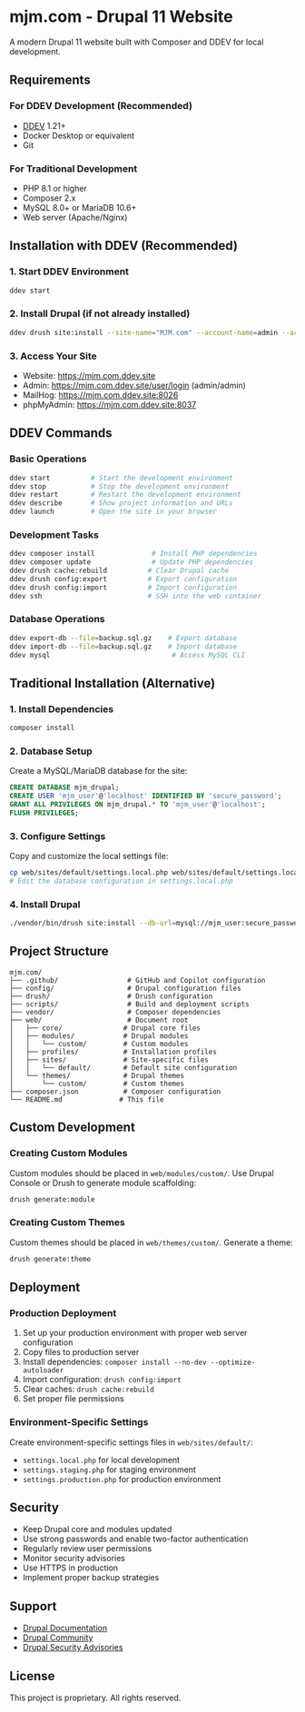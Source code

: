 # mjm.com - Drupal 11 Website

A modern Drupal 11 website built with Composer and DDEV for local development.

## Requirements

### For DDEV Development (Recommended)
- [DDEV](https://ddev.readthedocs.io/en/stable/users/install/ddev-installation/) 1.21+
- Docker Desktop or equivalent
- Git

### For Traditional Development
- PHP 8.1 or higher
- Composer 2.x
- MySQL 8.0+ or MariaDB 10.6+
- Web server (Apache/Nginx)

## Installation with DDEV (Recommended)

### 1. Start DDEV Environment
```bash
ddev start
```

### 2. Install Drupal (if not already installed)
```bash
ddev drush site:install --site-name="MJM.com" --account-name=admin --account-pass=admin --yes
```

### 3. Access Your Site
- Website: https://mjm.com.ddev.site
- Admin: https://mjm.com.ddev.site/user/login (admin/admin)
- MailHog: https://mjm.com.ddev.site:8026
- phpMyAdmin: https://mjm.com.ddev.site:8037

## DDEV Commands

### Basic Operations
```bash
ddev start          # Start the development environment
ddev stop           # Stop the development environment
ddev restart        # Restart the development environment
ddev describe       # Show project information and URLs
ddev launch         # Open the site in your browser
```

### Development Tasks
```bash
ddev composer install              # Install PHP dependencies
ddev composer update               # Update PHP dependencies
ddev drush cache:rebuild          # Clear Drupal cache
ddev drush config:export          # Export configuration
ddev drush config:import          # Import configuration
ddev ssh                          # SSH into the web container
```

### Database Operations
```bash
ddev export-db --file=backup.sql.gz    # Export database
ddev import-db --file=backup.sql.gz    # Import database
ddev mysql                              # Access MySQL CLI
```

## Traditional Installation (Alternative)

### 1. Install Dependencies
```bash
composer install
```

### 2. Database Setup
Create a MySQL/MariaDB database for the site:
```sql
CREATE DATABASE mjm_drupal;
CREATE USER 'mjm_user'@'localhost' IDENTIFIED BY 'secure_password';
GRANT ALL PRIVILEGES ON mjm_drupal.* TO 'mjm_user'@'localhost';
FLUSH PRIVILEGES;
```

### 3. Configure Settings
Copy and customize the local settings file:
```bash
cp web/sites/default/settings.local.php web/sites/default/settings.local.php
# Edit the database configuration in settings.local.php
```

### 4. Install Drupal
```bash
./vendor/bin/drush site:install --db-url=mysql://mjm_user:secure_password@localhost/mjm_drupal --site-name="MJM.com" --account-name=admin --account-pass=admin
```

## Project Structure

```
mjm.com/
├── .github/                 # GitHub and Copilot configuration
├── config/                  # Drupal configuration files
├── drush/                   # Drush configuration
├── scripts/                 # Build and deployment scripts
├── vendor/                  # Composer dependencies
├── web/                     # Document root
│   ├── core/               # Drupal core files
│   ├── modules/            # Drupal modules
│   │   └── custom/         # Custom modules
│   ├── profiles/           # Installation profiles
│   ├── sites/              # Site-specific files
│   │   └── default/        # Default site configuration
│   └── themes/             # Drupal themes
│       └── custom/         # Custom themes
├── composer.json           # Composer configuration
└── README.md              # This file
```

## Custom Development

### Creating Custom Modules
Custom modules should be placed in `web/modules/custom/`. Use Drupal Console or Drush to generate module scaffolding:

```bash
drush generate:module
```

### Creating Custom Themes
Custom themes should be placed in `web/themes/custom/`. Generate a theme:

```bash
drush generate:theme
```

## Deployment

### Production Deployment
1. Set up your production environment with proper web server configuration
2. Copy files to production server
3. Install dependencies: `composer install --no-dev --optimize-autoloader`
4. Import configuration: `drush config:import`
5. Clear caches: `drush cache:rebuild`
6. Set proper file permissions

### Environment-Specific Settings
Create environment-specific settings files in `web/sites/default/`:
- `settings.local.php` for local development
- `settings.staging.php` for staging environment
- `settings.production.php` for production environment

## Security

- Keep Drupal core and modules updated
- Use strong passwords and enable two-factor authentication
- Regularly review user permissions
- Monitor security advisories
- Use HTTPS in production
- Implement proper backup strategies

## Support

- [Drupal Documentation](https://www.drupal.org/docs)
- [Drupal Community](https://www.drupal.org/community)
- [Drupal Security Advisories](https://www.drupal.org/security)

## License

This project is proprietary. All rights reserved.
